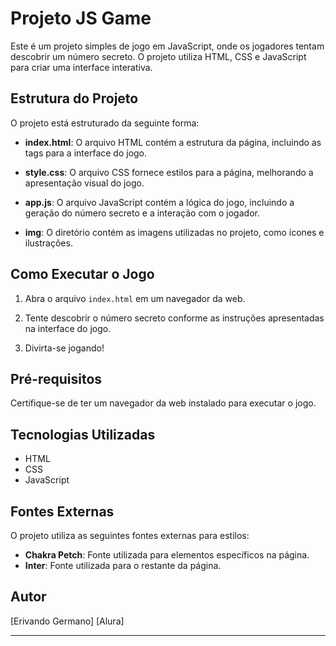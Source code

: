 # Projeto JS Game

Este é um projeto simples de jogo em JavaScript, onde os jogadores tentam descobrir um número secreto. O projeto utiliza HTML, CSS e JavaScript para criar uma interface interativa.

## Estrutura do Projeto

O projeto está estruturado da seguinte forma:

- **index.html**: O arquivo HTML contém a estrutura da página, incluindo as tags para a interface do jogo.
  
- **style.css**: O arquivo CSS fornece estilos para a página, melhorando a apresentação visual do jogo.
  
- **app.js**: O arquivo JavaScript contém a lógica do jogo, incluindo a geração do número secreto e a interação com o jogador.
  
- **img**: O diretório contém as imagens utilizadas no projeto, como ícones e ilustrações.

## Como Executar o Jogo

1. Abra o arquivo `index.html` em um navegador da web.

2. Tente descobrir o número secreto conforme as instruções apresentadas na interface do jogo.

3. Divirta-se jogando!

## Pré-requisitos

Certifique-se de ter um navegador da web instalado para executar o jogo.

## Tecnologias Utilizadas

- HTML
- CSS
- JavaScript

## Fontes Externas

O projeto utiliza as seguintes fontes externas para estilos:

- **Chakra Petch**: Fonte utilizada para elementos específicos na página.
- **Inter**: Fonte utilizada para o restante da página.

## Autor

[Erivando Germano]
[Alura]

---
